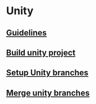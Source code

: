 # Unity

## [Guidelines](guidelines.md)

## [Build unity project](build-unity-project.md)

## [Setup Unity branches](setup-tilemap-in-unity.md)

## [Merge unity branches](merge-unity-branches.md)
